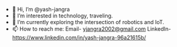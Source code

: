 - 👋 Hi, I’m @yash-jangra
- 👀 I’m interested in technology, traveling.
- 🌱 I’m currently exploring the intersection of robotics and IoT.
- 📫 How to reach me:
Email- yjangra2002@gmail.com
LinkedIn- https://www.linkedin.com/in/yash-jangra-96a21615b/

<!---
yash-jangra/yash-jangra is a ✨ special ✨ repository because its `README.md` (this file) appears on your GitHub profile.
You can click the Preview link to take a look at your changes.
--->
